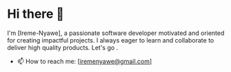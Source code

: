 # Hi there 👋

I'm [Ireme-Nyawe], a passionate software developer motivated and oriented for creating impactful projects. I  always eager to learn and collaborate to deliver high quality products. Let's go .
- 📫 How to reach me: [iremenyawe@gmail.com]

<!---
Ireme-Nyawe/Ireme-Nyawe is a ✨ special ✨ repository because its `README.md` (this file) appears on your GitHub profile.
You can click the Preview link to take a look at your changes.
--->
